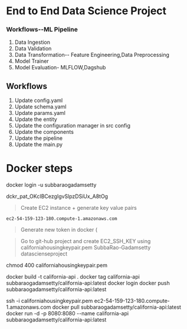 # End to End Data Science Project

### Workflows--ML Pipeline

1. Data Ingestion
2. Data Validation
3. Data Transformation-- Feature Engineering,Data Preprocessing
4. Model Trainer
5. Model Evaluation- MLFLOW,Dagshub

## Workflows

1. Update config.yaml
2. Update schema.yaml
3. Update params.yaml
4. Update the entity
5. Update the configuration manager in src config
6. Update the components
7. Update the pipeline 
8. Update the main.py


# Docker steps


docker login -u subbaraogadamsetty

dckr_pat_OKcIBCezgIgvSlpzDSiUx_A8tOg

> Create EC2 instance + generate key value pairs

	ec2-54-159-123-180.compute-1.amazonaws.com

> Generate new token in docker (

> Go to git-hub project and create EC2_SSH_KEY using californiahousingkeypair.pem
SubbaRao-Gadamsetty
datascienseproject


chmod 400 californiahousingkeypair.pem

docker build -t california-api .
docker tag california-api subbaraogadamsetty/california-api:latest
docker login
docker push subbaraogadamsetty/california-api:latest

ssh -i californiahousingkeypair.pem ec2-54-159-123-180.compute-1.amazonaws.com
docker pull subbaraogadamsetty/california-api:latest
docker run -d -p 8080:8080 --name california-api subbaraogadamsetty/california-api:latest
